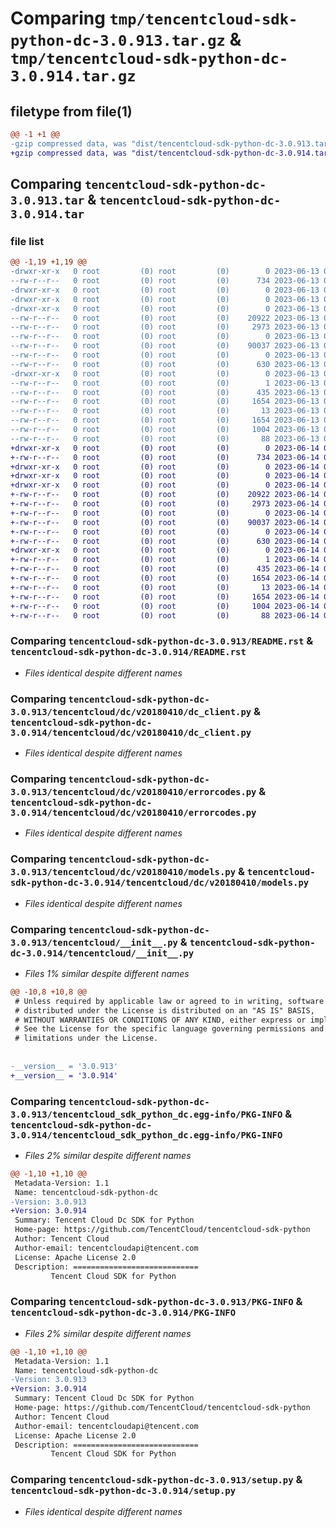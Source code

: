 # Comparing `tmp/tencentcloud-sdk-python-dc-3.0.913.tar.gz` & `tmp/tencentcloud-sdk-python-dc-3.0.914.tar.gz`

## filetype from file(1)

```diff
@@ -1 +1 @@
-gzip compressed data, was "dist/tencentcloud-sdk-python-dc-3.0.913.tar", last modified: Tue Jun 13 02:09:42 2023, max compression
+gzip compressed data, was "dist/tencentcloud-sdk-python-dc-3.0.914.tar", last modified: Wed Jun 14 00:24:40 2023, max compression
```

## Comparing `tencentcloud-sdk-python-dc-3.0.913.tar` & `tencentcloud-sdk-python-dc-3.0.914.tar`

### file list

```diff
@@ -1,19 +1,19 @@
-drwxr-xr-x   0 root         (0) root         (0)        0 2023-06-13 02:09:42.000000 tencentcloud-sdk-python-dc-3.0.913/
--rw-r--r--   0 root         (0) root         (0)      734 2023-06-13 02:09:42.000000 tencentcloud-sdk-python-dc-3.0.913/README.rst
-drwxr-xr-x   0 root         (0) root         (0)        0 2023-06-13 02:09:42.000000 tencentcloud-sdk-python-dc-3.0.913/tencentcloud/
-drwxr-xr-x   0 root         (0) root         (0)        0 2023-06-13 02:09:42.000000 tencentcloud-sdk-python-dc-3.0.913/tencentcloud/dc/
-drwxr-xr-x   0 root         (0) root         (0)        0 2023-06-13 02:09:42.000000 tencentcloud-sdk-python-dc-3.0.913/tencentcloud/dc/v20180410/
--rw-r--r--   0 root         (0) root         (0)    20922 2023-06-13 02:09:42.000000 tencentcloud-sdk-python-dc-3.0.913/tencentcloud/dc/v20180410/dc_client.py
--rw-r--r--   0 root         (0) root         (0)     2973 2023-06-13 02:09:42.000000 tencentcloud-sdk-python-dc-3.0.913/tencentcloud/dc/v20180410/errorcodes.py
--rw-r--r--   0 root         (0) root         (0)        0 2023-06-13 02:09:42.000000 tencentcloud-sdk-python-dc-3.0.913/tencentcloud/dc/v20180410/__init__.py
--rw-r--r--   0 root         (0) root         (0)    90037 2023-06-13 02:09:42.000000 tencentcloud-sdk-python-dc-3.0.913/tencentcloud/dc/v20180410/models.py
--rw-r--r--   0 root         (0) root         (0)        0 2023-06-13 02:09:42.000000 tencentcloud-sdk-python-dc-3.0.913/tencentcloud/dc/__init__.py
--rw-r--r--   0 root         (0) root         (0)      630 2023-06-13 02:09:42.000000 tencentcloud-sdk-python-dc-3.0.913/tencentcloud/__init__.py
-drwxr-xr-x   0 root         (0) root         (0)        0 2023-06-13 02:09:42.000000 tencentcloud-sdk-python-dc-3.0.913/tencentcloud_sdk_python_dc.egg-info/
--rw-r--r--   0 root         (0) root         (0)        1 2023-06-13 02:09:42.000000 tencentcloud-sdk-python-dc-3.0.913/tencentcloud_sdk_python_dc.egg-info/dependency_links.txt
--rw-r--r--   0 root         (0) root         (0)      435 2023-06-13 02:09:42.000000 tencentcloud-sdk-python-dc-3.0.913/tencentcloud_sdk_python_dc.egg-info/SOURCES.txt
--rw-r--r--   0 root         (0) root         (0)     1654 2023-06-13 02:09:42.000000 tencentcloud-sdk-python-dc-3.0.913/tencentcloud_sdk_python_dc.egg-info/PKG-INFO
--rw-r--r--   0 root         (0) root         (0)       13 2023-06-13 02:09:42.000000 tencentcloud-sdk-python-dc-3.0.913/tencentcloud_sdk_python_dc.egg-info/top_level.txt
--rw-r--r--   0 root         (0) root         (0)     1654 2023-06-13 02:09:42.000000 tencentcloud-sdk-python-dc-3.0.913/PKG-INFO
--rw-r--r--   0 root         (0) root         (0)     1004 2023-06-13 02:09:42.000000 tencentcloud-sdk-python-dc-3.0.913/setup.py
--rw-r--r--   0 root         (0) root         (0)       88 2023-06-13 02:09:42.000000 tencentcloud-sdk-python-dc-3.0.913/setup.cfg
+drwxr-xr-x   0 root         (0) root         (0)        0 2023-06-14 00:24:40.000000 tencentcloud-sdk-python-dc-3.0.914/
+-rw-r--r--   0 root         (0) root         (0)      734 2023-06-14 00:24:39.000000 tencentcloud-sdk-python-dc-3.0.914/README.rst
+drwxr-xr-x   0 root         (0) root         (0)        0 2023-06-14 00:24:40.000000 tencentcloud-sdk-python-dc-3.0.914/tencentcloud/
+drwxr-xr-x   0 root         (0) root         (0)        0 2023-06-14 00:24:40.000000 tencentcloud-sdk-python-dc-3.0.914/tencentcloud/dc/
+drwxr-xr-x   0 root         (0) root         (0)        0 2023-06-14 00:24:40.000000 tencentcloud-sdk-python-dc-3.0.914/tencentcloud/dc/v20180410/
+-rw-r--r--   0 root         (0) root         (0)    20922 2023-06-14 00:24:39.000000 tencentcloud-sdk-python-dc-3.0.914/tencentcloud/dc/v20180410/dc_client.py
+-rw-r--r--   0 root         (0) root         (0)     2973 2023-06-14 00:24:39.000000 tencentcloud-sdk-python-dc-3.0.914/tencentcloud/dc/v20180410/errorcodes.py
+-rw-r--r--   0 root         (0) root         (0)        0 2023-06-14 00:24:39.000000 tencentcloud-sdk-python-dc-3.0.914/tencentcloud/dc/v20180410/__init__.py
+-rw-r--r--   0 root         (0) root         (0)    90037 2023-06-14 00:24:39.000000 tencentcloud-sdk-python-dc-3.0.914/tencentcloud/dc/v20180410/models.py
+-rw-r--r--   0 root         (0) root         (0)        0 2023-06-14 00:24:39.000000 tencentcloud-sdk-python-dc-3.0.914/tencentcloud/dc/__init__.py
+-rw-r--r--   0 root         (0) root         (0)      630 2023-06-14 00:24:39.000000 tencentcloud-sdk-python-dc-3.0.914/tencentcloud/__init__.py
+drwxr-xr-x   0 root         (0) root         (0)        0 2023-06-14 00:24:40.000000 tencentcloud-sdk-python-dc-3.0.914/tencentcloud_sdk_python_dc.egg-info/
+-rw-r--r--   0 root         (0) root         (0)        1 2023-06-14 00:24:40.000000 tencentcloud-sdk-python-dc-3.0.914/tencentcloud_sdk_python_dc.egg-info/dependency_links.txt
+-rw-r--r--   0 root         (0) root         (0)      435 2023-06-14 00:24:40.000000 tencentcloud-sdk-python-dc-3.0.914/tencentcloud_sdk_python_dc.egg-info/SOURCES.txt
+-rw-r--r--   0 root         (0) root         (0)     1654 2023-06-14 00:24:40.000000 tencentcloud-sdk-python-dc-3.0.914/tencentcloud_sdk_python_dc.egg-info/PKG-INFO
+-rw-r--r--   0 root         (0) root         (0)       13 2023-06-14 00:24:40.000000 tencentcloud-sdk-python-dc-3.0.914/tencentcloud_sdk_python_dc.egg-info/top_level.txt
+-rw-r--r--   0 root         (0) root         (0)     1654 2023-06-14 00:24:40.000000 tencentcloud-sdk-python-dc-3.0.914/PKG-INFO
+-rw-r--r--   0 root         (0) root         (0)     1004 2023-06-14 00:24:39.000000 tencentcloud-sdk-python-dc-3.0.914/setup.py
+-rw-r--r--   0 root         (0) root         (0)       88 2023-06-14 00:24:40.000000 tencentcloud-sdk-python-dc-3.0.914/setup.cfg
```

### Comparing `tencentcloud-sdk-python-dc-3.0.913/README.rst` & `tencentcloud-sdk-python-dc-3.0.914/README.rst`

 * *Files identical despite different names*

### Comparing `tencentcloud-sdk-python-dc-3.0.913/tencentcloud/dc/v20180410/dc_client.py` & `tencentcloud-sdk-python-dc-3.0.914/tencentcloud/dc/v20180410/dc_client.py`

 * *Files identical despite different names*

### Comparing `tencentcloud-sdk-python-dc-3.0.913/tencentcloud/dc/v20180410/errorcodes.py` & `tencentcloud-sdk-python-dc-3.0.914/tencentcloud/dc/v20180410/errorcodes.py`

 * *Files identical despite different names*

### Comparing `tencentcloud-sdk-python-dc-3.0.913/tencentcloud/dc/v20180410/models.py` & `tencentcloud-sdk-python-dc-3.0.914/tencentcloud/dc/v20180410/models.py`

 * *Files identical despite different names*

### Comparing `tencentcloud-sdk-python-dc-3.0.913/tencentcloud/__init__.py` & `tencentcloud-sdk-python-dc-3.0.914/tencentcloud/__init__.py`

 * *Files 1% similar despite different names*

```diff
@@ -10,8 +10,8 @@
 # Unless required by applicable law or agreed to in writing, software
 # distributed under the License is distributed on an "AS IS" BASIS,
 # WITHOUT WARRANTIES OR CONDITIONS OF ANY KIND, either express or implied.
 # See the License for the specific language governing permissions and
 # limitations under the License.
 
 
-__version__ = '3.0.913'
+__version__ = '3.0.914'
```

### Comparing `tencentcloud-sdk-python-dc-3.0.913/tencentcloud_sdk_python_dc.egg-info/PKG-INFO` & `tencentcloud-sdk-python-dc-3.0.914/tencentcloud_sdk_python_dc.egg-info/PKG-INFO`

 * *Files 2% similar despite different names*

```diff
@@ -1,10 +1,10 @@
 Metadata-Version: 1.1
 Name: tencentcloud-sdk-python-dc
-Version: 3.0.913
+Version: 3.0.914
 Summary: Tencent Cloud Dc SDK for Python
 Home-page: https://github.com/TencentCloud/tencentcloud-sdk-python
 Author: Tencent Cloud
 Author-email: tencentcloudapi@tencent.com
 License: Apache License 2.0
 Description: ============================
         Tencent Cloud SDK for Python
```

### Comparing `tencentcloud-sdk-python-dc-3.0.913/PKG-INFO` & `tencentcloud-sdk-python-dc-3.0.914/PKG-INFO`

 * *Files 2% similar despite different names*

```diff
@@ -1,10 +1,10 @@
 Metadata-Version: 1.1
 Name: tencentcloud-sdk-python-dc
-Version: 3.0.913
+Version: 3.0.914
 Summary: Tencent Cloud Dc SDK for Python
 Home-page: https://github.com/TencentCloud/tencentcloud-sdk-python
 Author: Tencent Cloud
 Author-email: tencentcloudapi@tencent.com
 License: Apache License 2.0
 Description: ============================
         Tencent Cloud SDK for Python
```

### Comparing `tencentcloud-sdk-python-dc-3.0.913/setup.py` & `tencentcloud-sdk-python-dc-3.0.914/setup.py`

 * *Files identical despite different names*

